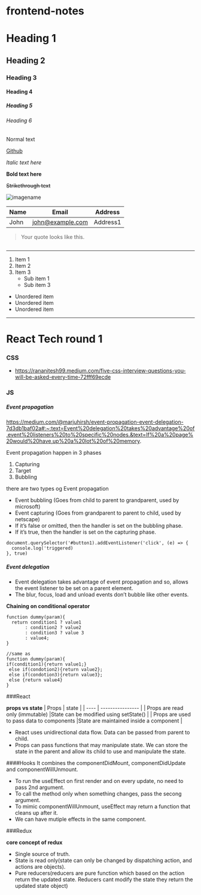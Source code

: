 # frontend-notes

# Heading 1

## Heading 2

### Heading 3

#### Heading 4

##### Heading 5

###### Heading 6

Normal text

[Github](https://www.github.com)

_Italic text here_

**Bold text here**

~~Strikethrough text~~

![imagename](https://www.google.com/imgres?imgurl=https%3A%2F%2Fscx1.b-cdn.net%2Fcsz%2Fnews%2F800a%2F2015%2F2-dostarsmove.jpg&imgrefurl=https%3A%2F%2Fphys.org%2Fnews%2F2015-02-stars.html&tbnid=mHGQAQZKb4FguM&vet=10CDUQMyh9ahcKEwjY7aKY4q_wAhUAAAAAHQAAAAAQAg..i&docid=19KTAI7ALuXl9M&w=500&h=500&q=stars%20image&ved=0CDUQMyh9ahcKEwjY7aKY4q_wAhUAAAAAHQAAAAAQAg)

| Name | Email            | Address  |
| ---- | ---------------- | -------- |
| John | john@example.com | Address1 |

> Your quote looks like this.

```Let a = 2;

```

---

1. Item 1
2. Item 2
3. Item 3
   - Sub item 1
   - Sub item 3

- Unordered item
- Unordered item
- Unordered item

---

# React Tech round 1

### CSS

- https://rananitesh99.medium.com/five-css-interview-questions-you-will-be-asked-every-time-72fff69ecde

### JS

##### Event propagation

https://medium.com/@marjuhirsh/event-propagation-event-delegation-7d3db1baf02a#:~:text=Event%20delegation%20takes%20advantage%20of,event%20listeners%20to%20specific%20nodes.&text=If%20a%20page%20would%20have,up%20a%20lot%20of%20memory.

Event propagation happen in 3 phases

1. Capturing
2. Target
3. Bubbling

there are two types og Event propagation

- Event bubbling (Goes from child to parent to grandparent, used by microsoft)
- Event capturing (Goes from grandparent to parent to child, used by netscape)
- If it’s false or omitted, then the handler is set on the bubbling phase.
- If it’s true, then the handler is set on the capturing phase.

```
document.querySelector('#button1).addEventListener('click', (e) => {
  console.log('triggered)
}, true)
```

##### Event delegation

- Event delegation takes advantage of event propagation and so, allows the event listener to be set on a parent element.
- The blur, focus, load and unload events don’t bubble like other events.

**Chaining on conditional operator**

```
function dummy(param){
  return condition1 ? value1
       : condition2 ? value2
       : condition3 ? value 3
       : value4;
}

//same as
function dummy(param){
if(condition1){return value1;}
 else if(condotion2){return value2};
 else if(condotion3){return value3};
 else {return value4}
}

```

###React

**props vs state**
| Props | state |
| ---- | ---------------- |
| Props are read only (immutable) |State can be modified using setState() |
| Props are used to pass data to components |State are maintained inside a component |

- React uses unidirectional data flow. Data can be passed from parent to child.
- Props can pass functions that may manipulate state. We can store the state in the parent and allow its child to use and manipulate the state.

####Hooks
It combines the componentDidMount, componentDidUpdate and componentWillUnmount.

- To run the useEffect on first render and on every update, no need to pass 2nd argument.
- To call the method only when something changes, pass the secong argument.
- To mimic componentWillUnmount, useEffect may return a function that cleans up after it.
- We can have mutiple effects in the same component.

###Redux

**core concept of redux**

- Single source of truth.
- State is read only(state can only be changed by dispatching action, and actions are objects).
- Pure reducers(reducers are pure function which based on the action return the updated state. Reducers cant modify the state they return the updated state object)
